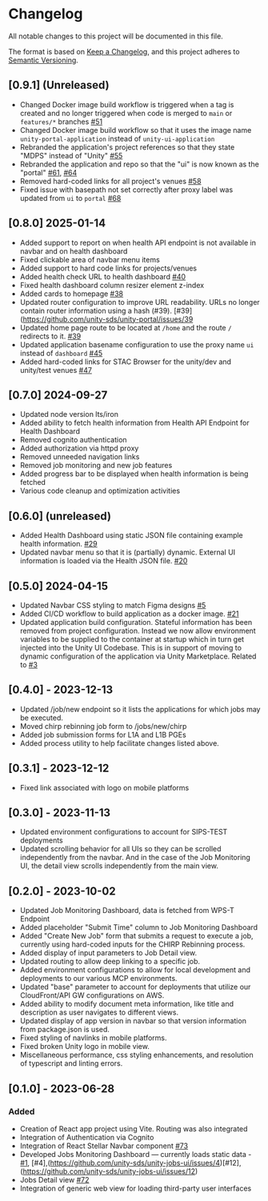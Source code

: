 # Changelog

All notable changes to this project will be documented in this file. 

The format is based on [Keep a Changelog](https://keepachangelog.com/en/1.0.0/),
and this project adheres to [Semantic Versioning](https://semver.org/spec/v2.0.0.html).

## [0.9.1] (Unreleased)
- Changed Docker image build workflow is triggered when a tag is created and no longer triggered when code is merged to `main` or `features/*` branches [#51](https://github.com/unity-sds/unity-ui/issues/51)
- Changed Docker image build workflow so that it uses the image name `unity-portal-application` instead of `unity-ui-application`
- Rebranded the application's project references so that they state "MDPS" instead of "Unity" [#55](https://github.com/unity-sds/unity-portal/issues/55)
- Rebranded the application and repo so that the "ui" is now known as the "portal" [#61](https://github.com/unity-sds/unity-portal/issues/61), [#64](https://github.com/unity-sds/unity-portal/issues/64)
- Removed hard-coded links for all project's venues [#58](https://github.com/unity-sds/unity-portal/issues/58)
- Fixed issue with basepath not set correctly after proxy label was updated from `ui` to `portal` [#68](https://github.com/unity-sds/unity-portal/issues/68)

## [0.8.0] 2025-01-14
- Added support to report on when health API endpoint is not available in navbar and on health dashboard
- Fixed clickable area of navbar menu items
- Added support to hard code links for projects/venues
- Added health check URL to health dashboard [#40](https://github.com/unity-sds/unity-portal/issues/40)
- Fixed health dashboard column resizer element z-index
- Added cards to homepage [#38](https://github.com/unity-sds/unity-portal/issues/38)
- Updated router configuration to improve URL readability.  URLs no longer contain router information using a hash (#39). [#39](https://github.com/unity-sds/unity-portal/issues/39
- Updated home page route to be located at `/home` and the route `/` redirects to it. [#39](https://github.com/unity-sds/unity-portal/issues/39)
- Updated application basename configuration to use the proxy name `ui` instead of `dashboard` [#45](https://github.com/unity-sds/unity-portal/issues/45)
- Added hard-coded links for STAC Browser for the unity/dev and unity/test venues [#47](https://github.com/unity-sds/unity-portal/issues/47)

## [0.7.0] 2024-09-27
- Updated node version lts/iron
- Added ability to fetch health information from Health API Endpoint for Health Dashboard
- Removed cognito authentication
- Added authorization via httpd proxy
- Removed unneeded navigation links
- Removed job monitoring and new job features
- Added progress bar to be displayed when health information is being fetched
- Various code cleanup and optimization activities

## [0.6.0] (unreleased)
- Added Health Dashboard using static JSON file containing example health information. [#29](https://github.com/unity-sds/unity-portal/issues/29)
- Updated navbar menu so that it is (partially) dynamic. External UI information is loaded via the Health JSON file. [#20](https://github.com/unity-sds/unity-portal/issues/20)

## [0.5.0] 2024-04-15
- Updated Navbar CSS styling to match Figma designs [#5](https://github.com/unity-sds/unity-portal/issues/5)
- Added CI/CD workflow to build application as a docker image. [#21](https://github.com/unity-sds/unity-portal/issues/21)
- Updated application build configuration. Stateful information has been removed from project configuration. Instead we now allow environment variables to be supplied to the container at startup which in turn get injected into the Unity UI Codebase. This is in support of moving to dynamic configuration of the application via Unity Marketplace. Related to [#3](https://github.com/unity-sds/unity-sds-portal/issues/3)

## [0.4.0] - 2023-12-13
- Updated /job/new endpoint so it lists the applications for which jobs may be executed.
- Moved chirp rebinning job form to /jobs/new/chirp
- Added job submission forms for L1A and L1B PGEs
- Added process utility to help facilitate changes listed above.

## [0.3.1] - 2023-12-12
- Fixed link associated with logo on mobile platforms

## [0.3.0] - 2023-11-13

- Updated environment configurations to account for SIPS-TEST deployments
- Updated scrolling behavior for all UIs so they can be scrolled independently from the navbar. And in the case of the Job Monitoring UI, the detail view scrolls independently from the main view.

## [0.2.0] - 2023-10-02

- Updated Job Monitoring Dashboard, data is fetched from WPS-T Endpoint
- Added placeholder "Submit Time" column to Job Monitoring Dashboard
- Added "Create New Job" form that submits a request to execute a job, currently using hard-coded inputs for the CHIRP Rebinning process.
- Added display of input parameters to Job Detail view.
- Updated routing to allow deep linking to a specific job.
- Added environment configurations to allow for local development and deployments to our various MCP environments.
- Updated "base" parameter to account for deployments that utilize our CloudFront/API GW configurations on AWS.
- Added ability to modify document meta information, like title and description as user navigates to different views.
- Updated display of app version in navbar so that version information from package.json is used.
- Fixed styling of navlinks in mobile platforms.
- Fixed broken Unity logo in mobile view.
- Miscellaneous performance, css styling enhancements, and resolution of typescript and linting errors.

## [0.1.0] - 2023-06-28

### Added 

- Creation of React app project using Vite. Routing was also integrated
- Integration of Authentication via Cognito
- Integration of React Stellar Navbar component [#73](https://github.com/unity-sds/unity-project-management/issues/73)
- Developed Jobs Monitoring Dashboard — currently loads static data - [#1](https://github.com/unity-sds/unity-jobs-ui/issues/1), [#4],(https://github.com/unity-sds/unity-jobs-ui/issues/4)[#12], (https://github.com/unity-sds/unity-jobs-ui/issues/12)
- Jobs Detail view [#72](https://github.com/unity-sds/unity-jobs-ui/issues/18)
- Integration of generic web view for loading third-party user interfaces
